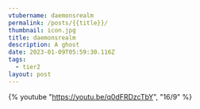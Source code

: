 ```yaml
---
vtubername: daemonsrealm
permalink: /posts/{{title}}/
thumbnail: icon.jpg
title: daemonsrealm
description: A ghost
date: 2023-01-09T05:59:30.116Z
tags:
  - tier2
layout: post
---
```

{% youtube "https://youtu.be/q0dFRDzcTbY", "16/9" %}